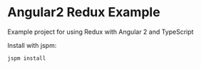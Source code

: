 # Angular2 Redux Example

Example project for using Redux with Angular 2 and TypeScript

Install with jspm:
```sh
jspm install
```

